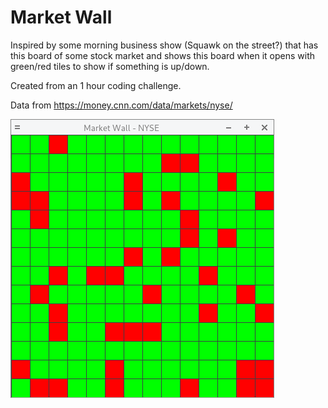 # Market Wall

Inspired by some morning business show (Squawk on the street?) that has this board of some stock market and shows this board when it opens with green/red tiles to show if something is up/down.

Created from an 1 hour coding challenge.

Data from https://money.cnn.com/data/markets/nyse/

![Screenshot of Market Wall 14x14](market_wall_screenshot.png)